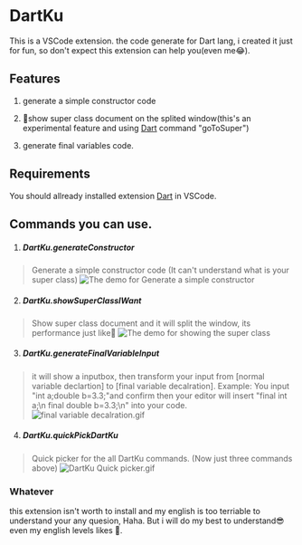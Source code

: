 # DartKu 
This is a VSCode extension.
the code generate for Dart lang, i created it just for fun, so don't expect this extension can help you(even me😂).
## Features
1. generate a simple constructor code
   
2. 💩show super class document on the splited window(this's an experimental feature and using [Dart](https://marketplace.visualstudio.com/items?itemName=Dart-Code.dart-code) command "goToSuper")
3. generate final variables code.
## Requirements
You should allready installed extension [Dart](https://marketplace.visualstudio.com/items?itemName=Dart-Code.dart-code) in VSCode.

## Commands you can use.
1. ##### DartKu.generateConstructor
> Generate a simple constructor code
> (It can't understand what is your super class)
![The demo for Generate a simple constructor](https://media.giphy.com/media/J54FMEeYHxNZs4IvBF/giphy.gif)
2. ##### DartKu.showSuperClassIWant
> Show super class document and it will split the window, its performance just like💩
![The demo for showing the super class](https://media.giphy.com/media/ftY36FHYLXMwwkdnJO/giphy.gif)
3. ##### DartKu.generateFinalVariableInput
> it will show a inputbox, then transform your input from [normal variable declartion] to [final variable decalration].
Example:
You input "int a;double b=3.3;"and confirm then your editor will insert
"final int a;\n
 final double b=3.3;\n" into your code.
 ![final variable decalration.gif](https://media.giphy.com/media/Xc46tD5NVJqHpM4DLZ/giphy.gif)
4. ##### DartKu.quickPickDartKu
> Quick picker for the all DartKu commands.
> (Now just three commands above)
![DartKu Quick picker.gif](https://media.giphy.com/media/KCN84aNngaNwR39W3B/giphy.gif)
### Whatever
this extension isn't worth to install and my english is too terriable to understand your any quesion, Haha.
But i will do my best to understand😎 even my english levels likes 💩.
